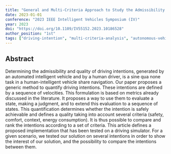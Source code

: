 ```yaml
---
title: "General and Multi-Criteria Approach to Study the Admissibility and Quality of a Driving Intention"
date: 2023-01-01
conference: "2023 IEEE Intelligent Vehicles Symposium (IV)"
year: 2023
doi: "https://doi.org/10.1109/IV55152.2023.10186528"
author_position: "1st"
tags: ["driving-intention", "multi-criteria-analysis", "autonomous-vehicles", "trajectory-planning", "safety-assessment"]
---
```


## Abstract

Determining the admissibility and quality of driving intentions, generated by an automated intelligent vehicle and by a human driver, is a sine qua none task in a human-intelligent vehicle share navigation. Our paper proposes a generic method to quantify driving intentions. These intentions are defined by a sequence of velocities. This formulation is based on metrics already discussed in the literature. It proposes a way to use them to evaluate a state, making a judgment, and to extend this evaluation to a sequence of states. This quantification determines whether the intention is safely achievable and defines a quality taking into account several criteria (safety, comfort, context, energy consumption). It is thus possible to compare and rank the intentions according to a set of criteria. This article defines a proposed implementation that has been tested on a driving simulator. For a given scenario, we tested our solution on several intentions in order to show the interest of our solution, and the possibility to compare the intentions between them.
